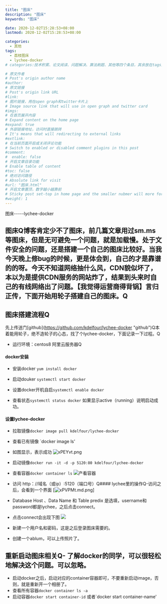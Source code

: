 ```yaml
---
title: "图床"
description: "图床"
keywords: "图床"

date: 2020-12-02T15:28:53+08:00
lastmod: 2020-12-02T15:28:53+08:00

categories:
  - 其他
tags:
  - 荔枝图床
  - lychee-docker
# categories:技术积累、论文阅读、问题解决、算法刷题、其他等四个条目，其余放在tags里面。

# 原文作者
# Post's origin author name
#author:
# 原文链接
# Post's origin link URL
#link:
# 图片链接，用在open graph和twitter卡片上
# Image source link that will use in open graph and twitter card
#imgs:
# 在首页展开内容
# Expand content on the home page
#expand: true
# 外部链接地址，访问时直接跳转
# It's means that will redirecting to external links
#extlink:
# 在当前页面开启或关闭评论功能
# Switch to enabled or disabled comment plugins in this post
#comment:
#  enable: false
# 开启文章目录功能
# Enable table of content
#toc: false
# 绝对访问路径
# Absolute link for visit
#url: "图床.html"
# 开启文章置顶，数字越小越靠前
# Sticky post set-top in home page and the smaller nubmer will more forward.
#weight: 1
---
```


图床-----lychee-docker

<!--more-->

## 图床Q博客肯定少不了图床，前几篇文章用过sm.ms等图床，但是无可避免一个问题，就是加载慢。处于文件安全的问题，还是搭建一个自己的图床比较好。当我今天晚上修bug的时候，更是体会到，自己的才是靠谱的的呀。今天不知道网络抽什么风，CDN貌似坏了，本以为是提供CDN服务的网站炸了，结果到头来时自己的有线网络出了问题。【我觉得运营商得背锅】言归正传，下面开始用轮子搭建自己的图床。Q
## 图床搭建流程Q
先上传送门[github](https://github.com/kdelfour/lychee-docker  \"github\")Q本着能用轮子，绝不造轮子的心态，找了个lychee-docker，下面记录一下过程。Q
- 运行环境：centos8 阿里云服务器Q
#### docker安装
- 安装docker `yum install docker`

- 启动douker `systemctl start docker`

- 设置docker开机自启`systemctl enable docker`
- 查看状态`systemctl status docker` 如果显示active（running）说明启动成功。
#### 设置lychee-docker
- 拉取镜像`docker image pull kdelfour/lychee-docker`
- 查看已有镜像 `docker image ls\' 
- 如图显示，表示成功
![xPEYvt.png](https://s1.ax1x.com/2022/09/20/xPEYvt.png)
- 启动镜像`docker run -it -d -p 5120:80 kdelfour/lychee-docker`  
- 查看容器`docker container ls`
![产看容器](https://s1.ax1x.com/2022/09/20/xPVSGd.png)
- 访问 http：//域名（或ip）:5120（端口号）Q#### lychee里的操作Q-访问之后，会看到一个界面
[![xPVPMt.md.png](https://s1.ax1x.com/2022/09/20/xPVPMt.md.png)]

- Database Host 、Data Name 和 Table predix 是选填，username和password都是lychee，之后点击connect。
- 点击connect会出现下图
![](http://upccaishu.top:5120/images/big/ddbbc0f7d83f11dfd72f6fe822e7826c.png)
- 新建一个用户名和密码，这是之后登录图床需要的。
- 创建一个ablum，可以上传照片了。

## 重新启动图床相关Q- 了解docker的同学，可以很轻松地解决这个问题。可以忽略。
- 启动docker之后，启动对应的container容器即可，不要重新启动image，否则，就是重新开一个相册了。
- 查看所有容器`docker container ls -a`
- 启动容器`docker start container-id`
或者`docker start container-name\'
